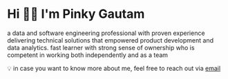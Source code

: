 # Hi 👋🏻 I'm Pinky Gautam

a data and software engineering professional with proven experience delivering technical solutions that empowered product development and data analytics. fast learner with strong sense of ownership who is competent in working both independently and as a team

💡 in case you want to know more about me, feel free to reach out via [email](mailto:pinky.gtm@outlook.com)
